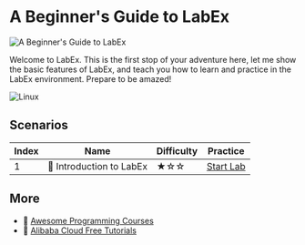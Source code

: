 # A Beginner's Guide to LabEx

![A Beginner's Guide to LabEx](https://cover-creator.labex.io/a-beginner-guide-to-labex.png)

Welcome to LabEx. This is the first stop of your adventure here, let me show the basic features of LabEx, and teach you how to learn and practice in the LabEx environment. Prepare to be amazed!

![Linux](https://img.shields.io/badge/Linux-whitesmoke?style=for-the-badge&logo=linux)


## Scenarios

|   Index | Name                    | Difficulty   | Practice                                                             |
|---------|-------------------------|--------------|----------------------------------------------------------------------|
|       1 | 📖 Introduction to LabEx | ★☆☆          | <a target='_blank' href='https://labex.io/labs/178589'>Start Lab</a> |

## More

- 🔗 [Awesome Programming Courses](https://github.com/labex-labs/awesome-programming-courses)
- 🔗 [Alibaba Cloud Free Tutorials](https://github.com/labex-labs/alibabacloud-free-tutorials)


